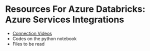 # Resources For Azure Databricks: Azure Services Integrations
- [Connection Videos](https://drive.google.com/drive/folders/1BJLPbSsNxC34PfrOTUOFKZWQ7R18pjl7?usp=sharing)
- Codes on the python notebook
- Files to be read
